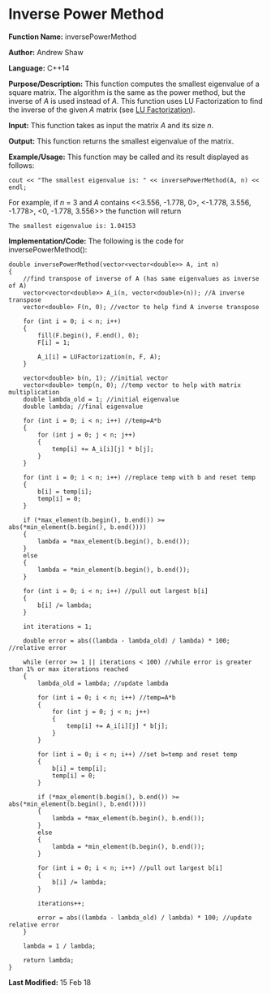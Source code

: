 # Inverse Power Method

**Function Name:** inversePowerMethod

**Author:** Andrew Shaw

**Language:** C++14

**Purpose/Description:** This function computes the smallest eigenvalue of a square matrix. The algorithm is the same as the power method, but the inverse of *A* is used instead of *A*. This function uses LU Factorization to find the inverse of the given *A* matrix (see [LU Factorization](https://andrewshaw15.github.io/MATH-5620/HW-2/LU-Factorization)).

**Input:** This function takes as input the matrix *A* and its size *n*.

**Output:** This function returns the smallest eigenvalue of the matrix.

**Example/Usage:** This function may be called and its result displayed as follows:
~~~~
cout << "The smallest eigenvalue is: " << inversePowerMethod(A, n) << endl;
~~~~
For example, if *n* = 3 and *A* contains <<3.556, -1.778, 0>, <-1.778, 3.556, -1.778>, <0, -1.778, 3.556>> the function will return
~~~~
The smallest eigenvalue is: 1.04153
~~~~
**Implementation/Code:** The following is the code for inversePowerMethod():
~~~~
double inversePowerMethod(vector<vector<double>> A, int n)
{
	//find transpose of inverse of A (has same eigenvalues as inverse of A)
	vector<vector<double>> A_i(n, vector<double>(n)); //A inverse transpose
	vector<double> F(n, 0); //vector to help find A inverse transpose

	for (int i = 0; i < n; i++)
	{
		fill(F.begin(), F.end(), 0);
		F[i] = 1;

		A_i[i] = LUFactorization(n, F, A);
	}

	vector<double> b(n, 1); //initial vector
	vector<double> temp(n, 0); //temp vector to help with matrix multiplication
	double lambda_old = 1; //initial eigenvalue
	double lambda; //final eigenvalue

	for (int i = 0; i < n; i++) //temp=A*b
	{
		for (int j = 0; j < n; j++)
		{
			temp[i] += A_i[i][j] * b[j];
		}
	}

	for (int i = 0; i < n; i++) //replace temp with b and reset temp
	{
		b[i] = temp[i];
		temp[i] = 0;
	}

	if (*max_element(b.begin(), b.end()) >= abs(*min_element(b.begin(), b.end())))
	{
		lambda = *max_element(b.begin(), b.end());
	}
	else
	{
		lambda = *min_element(b.begin(), b.end());
	}

	for (int i = 0; i < n; i++) //pull out largest b[i]
	{
		b[i] /= lambda;
	}

	int iterations = 1;

	double error = abs((lambda - lambda_old) / lambda) * 100; //relative error

	while (error >= 1 || iterations < 100) //while error is greater than 1% or max iterations reached
	{
		lambda_old = lambda; //update lambda

		for (int i = 0; i < n; i++) //temp=A*b
		{
			for (int j = 0; j < n; j++)
			{
				temp[i] += A_i[i][j] * b[j];
			}
		}

		for (int i = 0; i < n; i++) //set b=temp and reset temp
		{
			b[i] = temp[i];
			temp[i] = 0;
		}

		if (*max_element(b.begin(), b.end()) >= abs(*min_element(b.begin(), b.end())))
		{
			lambda = *max_element(b.begin(), b.end());
		}
		else
		{
			lambda = *min_element(b.begin(), b.end());
		}

		for (int i = 0; i < n; i++) //pull out largest b[i]
		{
			b[i] /= lambda;
		}

		iterations++;

		error = abs((lambda - lambda_old) / lambda) * 100; //update relative error
	}
	
	lambda = 1 / lambda;

	return lambda;
}
~~~~
**Last Modified:** 15 Feb 18
